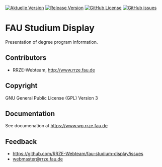 [![Aktuelle Version](https://img.shields.io/github/package-json/v/rrze-webteam/fau-studium-display/main?label=Version)](https://github.com/RRZE-Webteam/fau-studium-display)
[![Release Version](https://img.shields.io/github/v/release/rrze-webteam/fau-studium-display?label=Release+Version)](https://github.com/rrze-webteam/fau-studium-display/releases/)
[![GitHub License](https://img.shields.io/github/license/rrze-webteam/fau-studium-display)](https://github.com/RRZE-Webteam/fau-studium-display)
[![GitHub issues](https://img.shields.io/github/issues/RRZE-Webteam/fau-studium-display)](https://github.com/RRZE-Webteam/fau-studium-display/issues)

# FAU Studium Display

Presentation of degree program information.

## Contributors

* RRZE-Webteam, http://www.rrze.fau.de

## Copyright

GNU General Public License (GPL) Version 3


## Documentation

See documenation at https://www.wp.rrze.fau.de

## Feedback

* https://github.com/RRZE-Webteam/fau-studium-display/issues
* webmaster@rrze.fau.de